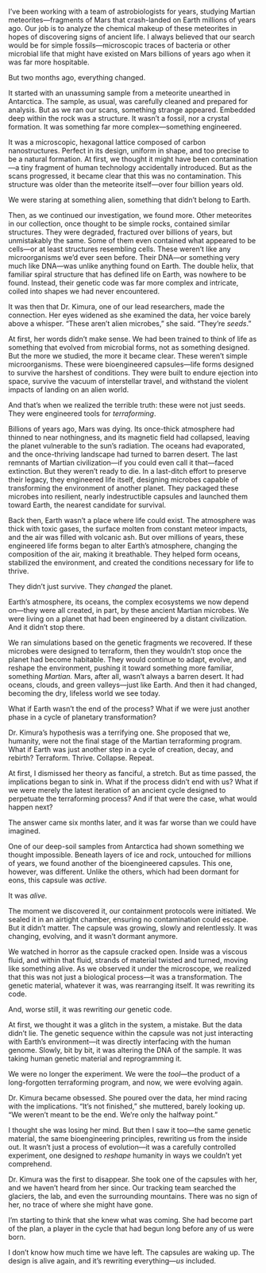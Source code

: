 
I’ve been working with a team of astrobiologists for years, studying Martian meteorites—fragments of Mars that crash-landed on Earth millions of years ago. Our job is to analyze the chemical makeup of these meteorites in hopes of discovering signs of ancient life. I always believed that our search would be for simple fossils—microscopic traces of bacteria or other microbial life that might have existed on Mars billions of years ago when it was far more hospitable.

But two months ago, everything changed.

It started with an unassuming sample from a meteorite unearthed in Antarctica. The sample, as usual, was carefully cleaned and prepared for analysis. But as we ran our scans, something strange appeared. Embedded deep within the rock was a structure. It wasn’t a fossil, nor a crystal formation. It was something far more complex—something engineered. 

It was a microscopic, hexagonal lattice composed of carbon nanostructures. Perfect in its design, uniform in shape, and too precise to be a natural formation. At first, we thought it might have been contamination—a tiny fragment of human technology accidentally introduced. But as the scans progressed, it became clear that this was no contamination. This structure was older than the meteorite itself—over four billion years old.

We were staring at something alien, something that didn’t belong to Earth.

Then, as we continued our investigation, we found more. Other meteorites in our collection, once thought to be simple rocks, contained similar structures. They were degraded, fractured over billions of years, but unmistakably the same. Some of them even contained what appeared to be cells—or at least structures resembling cells. These weren’t like any microorganisms we’d ever seen before. Their DNA—or something very much like DNA—was unlike anything found on Earth. The double helix, that familiar spiral structure that has defined life on Earth, was nowhere to be found. Instead, their genetic code was far more complex and intricate, coiled into shapes we had never encountered. 

It was then that Dr. Kimura, one of our lead researchers, made the connection. Her eyes widened as she examined the data, her voice barely above a whisper. “These aren’t alien microbes,” she said. “They’re *seeds*.”

At first, her words didn’t make sense. We had been trained to think of life as something that evolved from microbial forms, not as something designed. But the more we studied, the more it became clear. These weren’t simple microorganisms. These were bioengineered capsules—life forms designed to survive the harshest of conditions. They were built to endure ejection into space, survive the vacuum of interstellar travel, and withstand the violent impacts of landing on an alien world.

And that’s when we realized the terrible truth: these were not just seeds. They were engineered tools for *terraforming*.

Billions of years ago, Mars was dying. Its once-thick atmosphere had thinned to near nothingness, and its magnetic field had collapsed, leaving the planet vulnerable to the sun’s radiation. The oceans had evaporated, and the once-thriving landscape had turned to barren desert. The last remnants of Martian civilization—if you could even call it that—faced extinction. But they weren’t ready to die. In a last-ditch effort to preserve their legacy, they engineered life itself, designing microbes capable of transforming the environment of another planet. They packaged these microbes into resilient, nearly indestructible capsules and launched them toward Earth, the nearest candidate for survival.

Back then, Earth wasn’t a place where life could exist. The atmosphere was thick with toxic gases, the surface molten from constant meteor impacts, and the air was filled with volcanic ash. But over millions of years, these engineered life forms began to alter Earth’s atmosphere, changing the composition of the air, making it breathable. They helped form oceans, stabilized the environment, and created the conditions necessary for life to thrive. 

They didn’t just survive. They *changed* the planet.

Earth’s atmosphere, its oceans, the complex ecosystems we now depend on—they were all created, in part, by these ancient Martian microbes. We were living on a planet that had been engineered by a distant civilization. And it didn’t stop there.

We ran simulations based on the genetic fragments we recovered. If these microbes were designed to terraform, then they wouldn’t stop once the planet had become habitable. They would continue to adapt, evolve, and reshape the environment, pushing it toward something more familiar, something *Martian.* Mars, after all, wasn’t always a barren desert. It had oceans, clouds, and green valleys—just like Earth. And then it had changed, becoming the dry, lifeless world we see today.

What if Earth wasn’t the end of the process? What if we were just another phase in a cycle of planetary transformation?

Dr. Kimura’s hypothesis was a terrifying one. She proposed that we, humanity, were not the final stage of the Martian terraforming program. What if Earth was just another step in a cycle of creation, decay, and rebirth? Terraform. Thrive. Collapse. Repeat.

At first, I dismissed her theory as fanciful, a stretch. But as time passed, the implications began to sink in. What if the process didn’t end with us? What if we were merely the latest iteration of an ancient cycle designed to perpetuate the terraforming process? And if that were the case, what would happen next?

The answer came six months later, and it was far worse than we could have imagined.

One of our deep-soil samples from Antarctica had shown something we thought impossible. Beneath layers of ice and rock, untouched for millions of years, we found another of the bioengineered capsules. This one, however, was different. Unlike the others, which had been dormant for eons, this capsule was *active.*

It was *alive.*

The moment we discovered it, our containment protocols were initiated. We sealed it in an airtight chamber, ensuring no contamination could escape. But it didn’t matter. The capsule was growing, slowly and relentlessly. It was changing, evolving, and it wasn’t dormant anymore.

We watched in horror as the capsule cracked open. Inside was a viscous fluid, and within that fluid, strands of material twisted and turned, moving like something alive. As we observed it under the microscope, we realized that this was not just a biological process—it was a transformation. The genetic material, whatever it was, was rearranging itself. It was rewriting its code. 

And, worse still, it was rewriting *our* genetic code.

At first, we thought it was a glitch in the system, a mistake. But the data didn’t lie. The genetic sequence within the capsule was not just interacting with Earth’s environment—it was directly interfacing with the human genome. Slowly, bit by bit, it was altering the DNA of the sample. It was taking human genetic material and reprogramming it.

We were no longer the experiment. We were the *tool*—the product of a long-forgotten terraforming program, and now, we were evolving again. 

Dr. Kimura became obsessed. She poured over the data, her mind racing with the implications. “It’s not finished,” she muttered, barely looking up. “We weren’t meant to be the end. We’re only the halfway point.”

I thought she was losing her mind. But then I saw it too—the same genetic material, the same bioengineering principles, rewriting us from the inside out. It wasn’t just a process of evolution—it was a carefully controlled experiment, one designed to *reshape* humanity in ways we couldn’t yet comprehend.

Dr. Kimura was the first to disappear. She took one of the capsules with her, and we haven’t heard from her since. Our tracking team searched the glaciers, the lab, and even the surrounding mountains. There was no sign of her, no trace of where she might have gone.

I’m starting to think that she knew what was coming. She had become part of the plan, a player in the cycle that had begun long before any of us were born.

I don’t know how much time we have left. The capsules are waking up. The design is alive again, and it’s rewriting everything—*us* included.


